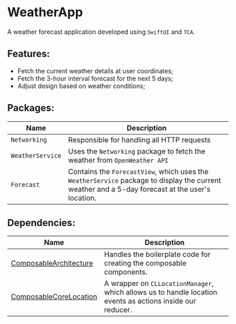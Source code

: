# WeatherApp

A weather forecast application developed using `SwiftUI` and `TCA`.

## Features:
- Fetch the current weather details at user coordinates;
- Fetch the 3-hour interval forecast for the next 5 days;
- Adjust design based on weather conditions;

## Packages:
|Name|Description|
|-|-|
|`Networking`|Responsible for handling all HTTP requests|
|`WeatherService`|Uses the `Networking` package to fetch the weather from `OpenWeather API`|
|`Forecast`|Contains the `ForecastView`, which uses the `WeatherService` package to display the current weather and a 5-day forecast at the user's location.|

## Dependencies:
|Name|Description|
|-|-|
|[ComposableArchitecture](https://github.com/pointfreeco/swift-composable-architecture)|Handles the boilerplate code for creating the composable components.|
|[ComposableCoreLocation](https://github.com/pointfreeco/composable-core-location)|A wrapper on `CLLocationManager`, which allows us to handle location events as actions inside our reducer.|
